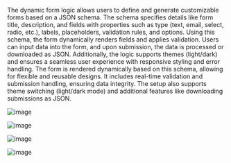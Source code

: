 
The dynamic form logic allows users to define and generate customizable forms based on a JSON schema. The schema specifies details like form title, description, and fields with properties such as type (text, email, select, radio, etc.), labels, placeholders, validation rules, and options. Using this schema, the form dynamically renders fields and applies validation. Users can input data into the form, and upon submission, the data is processed or downloaded as JSON. Additionally, the logic supports themes (light/dark) and ensures a seamless user experience with responsive styling and error handling.
The form is rendered dynamically based on this schema, allowing for flexible and reusable designs. It includes real-time validation and submission handling, ensuring data integrity. The setup also supports theme switching (light/dark mode) and additional features like downloading submissions as JSON.




![image](https://github.com/user-attachments/assets/016486e3-8f4e-42fd-ac8e-5c68141bd748)

![image](https://github.com/user-attachments/assets/85dfabd8-947e-4b37-b8cc-3041cf953867)

![image](https://github.com/user-attachments/assets/caa6da76-5e88-4927-95a7-ef9efb92fdf1)

![image](https://github.com/user-attachments/assets/50ea67e4-0ed5-4617-82e4-83146d0fb334)

